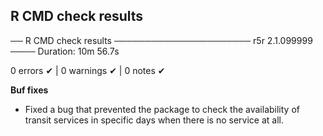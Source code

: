 ## R CMD check results

── R CMD check results ────────────────────── r5r 2.1.099999 ────
Duration: 10m 56.7s

0 errors ✔ | 0 warnings ✔ | 0 notes ✔


**Buf fixes**
- Fixed a bug that prevented the package to check the availability of transit services in specific days when there is no service at all.

  
